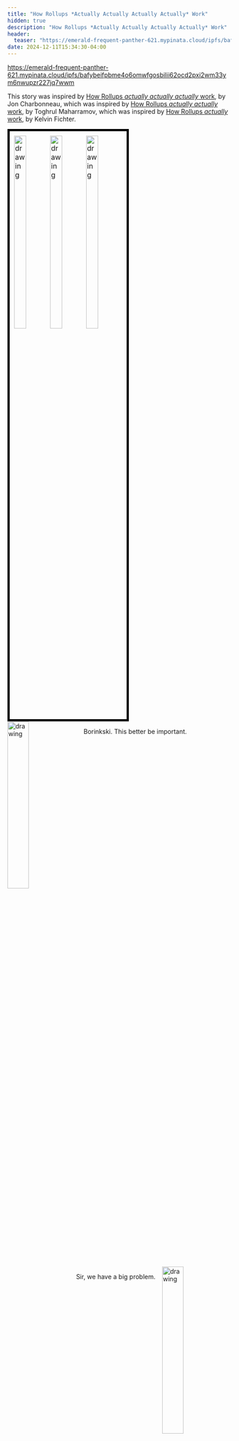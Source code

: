```yaml
---
title: "How Rollups *Actually Actually Actually Actually* Work"
hidden: true
description: "How Rollups *Actually Actually Actually Actually* Work"
header: 
  teaser: "https://emerald-frequent-panther-621.mypinata.cloud/ipfs/bafybeidjsprtl5mtq42wwl3dlxc74qn22lepwfjf7fxszdxkryqlyhpwqm"
date: 2024-12-11T15:34:30-04:00
---
```

https://emerald-frequent-panther-621.mypinata.cloud/ipfs/bafybeifpbme4o6omwfgosbilii62ocd2pxi2wm33ym6nwupzr227jq7wwm
<style>
  .dialogue {
    overflow: hidden;
    margin-bottom: 15px;
  }
  .dialogue img {
    width: 31%;
    height: auto;
  }
  .left img {
    float: left;
    margin-right: 15px;
  }
  .right img {
    float: right;
    margin-left: 15px;
  }
  .left p {
    text-align: left;
  }
  .right p {
    text-align: right;
  }
</style>

This story was inspired by [How Rollups *actually actually actually* work](https://dba.mirror.xyz/LYUb_Y2huJhNUw_z8ltqui2d6KY8Fc3t_cnSE9rDL_o), by Jon Charbonneau, which was inspired by [How Rollups *actually actually* work](https://www.youtube.com/watch?v=GlxSP_ABE4Y), by Toghrul Maharramov, which was inspired by [How Rollups *actually* work](https://www.youtube.com/watch?v=NKQz9jU0ftg), by Kelvin Fichter.

<div style="border: 5px solid black; padding: 10px; display: inline-block; font-size: 0;">
  <img src="https://emerald-frequent-panther-621.mypinata.cloud/ipfs/bafybeiag2j7ea3st7qvgveo3t64ffhmcs2yg5lrqhixaqgvveoufwtoj5i" alt="drawing" style="width: 33.33%; height: auto; font-size: initial;"/>
  <img src="https://emerald-frequent-panther-621.mypinata.cloud/ipfs/bafybeiho7t3vxg3tgxruus2tq4nhlgnhnbi2gzwgwnkgumd2epdfrgx2yi" alt="drawing" style="width: 33.33%; height: auto; font-size: initial;"/>
  <img src="https://emerald-frequent-panther-621.mypinata.cloud/ipfs/bafybeidbppeqv7fbvifcvnebm6tq2g67jr3cctqczdzxveg3c727723kxi" alt="drawing" style="width: 33.33%; height: auto; font-size: initial;"/>
</div>
<br />

<div class="dialogue left">
  <img src="https://emerald-frequent-panther-621.mypinata.cloud/ipfs/bafybeigzswrj5syxmmwkvmgu26ns5inq3rk2fjcqjq2fd245haoqlahgrm" alt="drawing">
  <p>Borinkski. This better be important.</p>
</div>

<div class="dialogue right">
  <img src="https://emerald-frequent-panther-621.mypinata.cloud/ipfs/bafybeihkf5xiyp3so7qfro3hdzhtewst3f3rw7jh25pcmyl55v5otnkmzy" alt="drawing">
  <p>Sir, we have a big problem.</p>
</div>

<div class="dialogue left">
  <img src="https://emerald-frequent-panther-621.mypinata.cloud/ipfs/bafybeigzswrj5syxmmwkvmgu26ns5inq3rk2fjcqjq2fd245haoqlahgrm" alt="drawing">
  <p>Okay. Well get on with it.</p>
</div>

<div class="dialogue right">
  <img src="https://emerald-frequent-panther-621.mypinata.cloud/ipfs/bafybeihkf5xiyp3so7qfro3hdzhtewst3f3rw7jh25pcmyl55v5otnkmzy" alt="drawing">
  <p>Jelly Finance got hacked. There was a vulnerability in one of the contracts.</p>
</div>

<div class="dialogue left">
  <img src="https://emerald-frequent-panther-621.mypinata.cloud/ipfs/bafybeia44q7nhwd7q6fhvalxjyjp362x7f7doayxzqz3ctwg7fx66o3l2m" alt="drawing">
  <p>Fuck. Which contract? Not the liquid staking...</p>
</div>

<div class="dialogue right">
  <img src="https://emerald-frequent-panther-621.mypinata.cloud/ipfs/bafybeihkf5xiyp3so7qfro3hdzhtewst3f3rw7jh25pcmyl55v5otnkmzy" alt="drawing">
  <p>It's the liquid staking.</p>
</div>

<div class="dialogue left">
  <img src="https://emerald-frequent-panther-621.mypinata.cloud/ipfs/bafybeidjsprtl5mtq42wwl3dlxc74qn22lepwfjf7fxszdxkryqlyhpwqm" alt="drawing">
  <p>Shit. When?</p>
</div>

<div class="dialogue right">
  <img src="https://emerald-frequent-panther-621.mypinata.cloud/ipfs/bafybeihkf5xiyp3so7qfro3hdzhtewst3f3rw7jh25pcmyl55v5otnkmzy" alt="drawing">
  <p>Started about 10 minutes ago. They’re still draining accounts. The Jelly team is trying to patch the contract, but they can't get the transactions to post. The attacker's still draining funds and everyone is trying to pull out. The chain is all bogged down.</p>
</div>

<div class="dialogue left">
  <img src="https://emerald-frequent-panther-621.mypinata.cloud/ipfs/bafybeidjsprtl5mtq42wwl3dlxc74qn22lepwfjf7fxszdxkryqlyhpwqm" alt="drawing">
  <p>What’s the damage?</p>
</div>

<div class="dialogue right">
  <img src="https://emerald-frequent-panther-621.mypinata.cloud/ipfs/bafybeihkf5xiyp3so7qfro3hdzhtewst3f3rw7jh25pcmyl55v5otnkmzy" alt="drawing">
  <p>We’re still analyzing. Two billion at least. Losses are still climbing.</p>
</div>

<div style="border: 5px solid black; padding: 10px; display: inline-block; font-size: 0;">
  <img src="https://emerald-frequent-panther-621.mypinata.cloud/ipfs/bafybeic46djruliudbbwmeokl46so6hfvtluu57zifk5rf36vw364qzky4" alt="drawing" style="width: 50%; height: auto; font-size: initial;"/>
  <img src="https://emerald-frequent-panther-621.mypinata.cloud/ipfs/bafybeih4y2cyakxcl427asambrgvyzztn55sbzfjuwx6rp23e7s4733gjq" alt="drawing" style="width: 50%; height: auto; font-size: initial;"/>
</div>
<br />

<div class="dialogue left">
  <img src="https://emerald-frequent-panther-621.mypinata.cloud/ipfs/bafybeibiqluicewk6yyddl2qemscxo2zjhzpeeeorex77dhej5a3g727wa" alt="drawing">
  <p>Give me an upper bound. What’s the TVL in those contracts?</p>
</div>

<div class="dialogue right">
  <img src="https://emerald-frequent-panther-621.mypinata.cloud/ipfs/bafybeihkf5xiyp3so7qfro3hdzhtewst3f3rw7jh25pcmyl55v5otnkmzy" alt="drawing">
  <p>30 billion.</p>
</div>

<div class="dialogue left">
  <img src="https://emerald-frequent-panther-621.mypinata.cloud/ipfs/bafybeibiqluicewk6yyddl2qemscxo2zjhzpeeeorex77dhej5a3g727wa" alt="drawing">
  <p>Fucking hell. I warned the Jelly team about this bullshit. They're too careless. They have no regard for security. Did we post those transactions to the L1 yet?</p>
</div>

<div class="dialogue right">
  <img src="https://emerald-frequent-panther-621.mypinata.cloud/ipfs/bafybeihkf5xiyp3so7qfro3hdzhtewst3f3rw7jh25pcmyl55v5otnkmzy" alt="drawing">
  <p>I don't know. Patrick, can you check on that?</p>
</div>

<div class="dialogue right">
  <img src="https://emerald-frequent-panther-621.mypinata.cloud/ipfs/bafybeihfgmywf6lpgx3k2p6j23qw636x3hg3jap2vwhufi4izyj3ifnwoy" alt="drawing">
  <p>Hasn’t posted yet. Next update is in 5 min--</p>
</div>

<div class="dialogue left">
  <img src="https://emerald-frequent-panther-621.mypinata.cloud/ipfs/bafybeibiqluicewk6yyddl2qemscxo2zjhzpeeeorex77dhej5a3g727wa" alt="drawing">
  <p>Shut it down. Shut down the sequencer.</p>
</div>

<div class="dialogue right">
  <img src="https://emerald-frequent-panther-621.mypinata.cloud/ipfs/bafybeihkf5xiyp3so7qfro3hdzhtewst3f3rw7jh25pcmyl55v5otnkmzy" alt="drawing">
  <p>Shut it down? Are you... sure?</p>
</div>

<div class="dialogue left">
  <img src="https://emerald-frequent-panther-621.mypinata.cloud/ipfs/bafybeibiqluicewk6yyddl2qemscxo2zjhzpeeeorex77dhej5a3g727wa" alt="drawing">
  <p>Shut it down.</p>
</div>

<div class="dialogue right">
  <img src="https://emerald-frequent-panther-621.mypinata.cloud/ipfs/bafybeihkf5xiyp3so7qfro3hdzhtewst3f3rw7jh25pcmyl55v5otnkmzy" alt="drawing">
  <p>Okay, it's just... X is gonna have a field day with this. They already give us a hard time about the centralized sequencer. When they find out we intentionally shut it down...</p>
</div>

<div class="dialogue left">
  <img src="https://emerald-frequent-panther-621.mypinata.cloud/ipfs/bafybeibiqluicewk6yyddl2qemscxo2zjhzpeeeorex77dhej5a3g727wa" alt="drawing">
  <p>That's the least of our worries. If those transactions post, we can’t roll back anymore. We need to keep our options open. Shut it down.</p>
</div>

<div class="dialogue right">
  <img src="https://emerald-frequent-panther-621.mypinata.cloud/ipfs/bafybeihkf5xiyp3so7qfro3hdzhtewst3f3rw7jh25pcmyl55v5otnkmzy" alt="drawing">
  <p>Roll back? You can’t be serious. What about the transactions that aren't involved in the hack?</p>
</div>

<div class="dialogue left">
  <img src="https://emerald-frequent-panther-621.mypinata.cloud/ipfs/bafybeibiqluicewk6yyddl2qemscxo2zjhzpeeeorex77dhej5a3g727wa" alt="drawing">
  <p>They haven’t posted to the L1. They’re not finalized.</p>
</div>

<div class="dialogue right">
  <img src="https://emerald-frequent-panther-621.mypinata.cloud/ipfs/bafybeihkf5xiyp3so7qfro3hdzhtewst3f3rw7jh25pcmyl55v5otnkmzy" alt="drawing">
  <p>Well, technically, yeah, but we’ve never rolled back anything. Our users trust the preconfirmations. They don’t wait for the L1.</p>
</div>

<div class="dialogue left">
  <img src="https://emerald-frequent-panther-621.mypinata.cloud/ipfs/bafybeibiqluicewk6yyddl2qemscxo2zjhzpeeeorex77dhej5a3g727wa" alt="drawing">
  <p>Judith. We can debate the rollback later. Shut down the sequencer.</p>
</div>

<div class="dialogue right">
  <img src="https://emerald-frequent-panther-621.mypinata.cloud/ipfs/bafybeihkf5xiyp3so7qfro3hdzhtewst3f3rw7jh25pcmyl55v5otnkmzy" alt="drawing">
  <p>Patrick, can you handle that?</p>
</div>

<div class="dialogue right">
  <img src="https://emerald-frequent-panther-621.mypinata.cloud/ipfs/bafybeihfgmywf6lpgx3k2p6j23qw636x3hg3jap2vwhufi4izyj3ifnwoy" alt="drawing">
  <p>I'm trying. I don’t have access. There's a lot of security guardrails on this machine. I need Jill to approve the SSH request. She's on vacation.</p>
</div>

<div class="dialogue left">
  <img src="https://emerald-frequent-panther-621.mypinata.cloud/ipfs/bafybeibiqluicewk6yyddl2qemscxo2zjhzpeeeorex77dhej5a3g727wa" alt="drawing">
  <p>Gah. Are you kidding me? Patrick, how long do we have?</p>
</div>

<div class="dialogue right">
  <img src="https://emerald-frequent-panther-621.mypinata.cloud/ipfs/bafybeihfgmywf6lpgx3k2p6j23qw636x3hg3jap2vwhufi4izyj3ifnwoy" alt="drawing">
  <p>3 minutes.</p>
</div>

<div class="dialogue left">
  <img src="https://emerald-frequent-panther-621.mypinata.cloud/ipfs/bafybeibiqluicewk6yyddl2qemscxo2zjhzpeeeorex77dhej5a3g727wa" alt="drawing">
  <p>Page everyone. Get me the data center. We need someone on-site, now. Do <i>not</i> let those transactions post.</p>
</div>

<div class="dialogue right">
  <img src="https://emerald-frequent-panther-621.mypinata.cloud/ipfs/bafybeihkf5xiyp3so7qfro3hdzhtewst3f3rw7jh25pcmyl55v5otnkmzy" alt="drawing">
  <p>I'm paging the data center now.</p>
</div>

<div class="dialogue left">
  <img src="https://emerald-frequent-panther-621.mypinata.cloud/ipfs/bafybeibiqluicewk6yyddl2qemscxo2zjhzpeeeorex77dhej5a3g727wa" alt="drawing">
  <p>Bulldoze the building. I don't care how you do it. Turn the sequencer off.</p>
</div>

<div class="dialogue right">
  <img src="https://emerald-frequent-panther-621.mypinata.cloud/ipfs/bafybeihfgmywf6lpgx3k2p6j23qw636x3hg3jap2vwhufi4izyj3ifnwoy" alt="drawing">
  <p>We've got about 1 minute, 20 seconds.</p>
</div>

<div style="border: 5px solid black; padding: 10px; display: inline-block; font-size: 0;">
  <img src="https://emerald-frequent-panther-621.mypinata.cloud/ipfs/bafybeihaf7oueyv3m2aye4zgglsdiktimlgucye55r3bejzbmylsvv6zme" alt="drawing" style="width: 33.33%; height: auto; font-size: initial;"/>
  <img src="https://emerald-frequent-panther-621.mypinata.cloud/ipfs/bafybeibw6psmb7opdcuejqv4c2fk2k74t737wpqklrc3726gnwlpmrg5cu" alt="drawing" style="width: 33.33%; height: auto; font-size: initial;"/>
  <img src="https://emerald-frequent-panther-621.mypinata.cloud/ipfs/bafybeigsczf3oj6cqahlcxrjzd2wnhtxe6wxblfzbeu4pihwlezqaepetm" alt="drawing" style="width: 33.33%; height: auto; font-size: initial;"/>
</div>
<br />


<div class="dialogue left">
  <img src="https://emerald-frequent-panther-621.mypinata.cloud/ipfs/bafybeibiqluicewk6yyddl2qemscxo2zjhzpeeeorex77dhej5a3g727wa" alt="drawing">
  <p>Where's the damn N.O.C. rep? What the fuck do we pay them for?</p>
</div>


<div class="dialogue right">
  <img src="https://emerald-frequent-panther-621.mypinata.cloud/ipfs/bafybeiaymhsntltlmxgttwvhqxd7ggtsayrh32b5krixotkqxygc6vroma" alt="drawing">
  <p>Hey this is Jack over at--</p>
</div>

<div class="dialogue left">
  <img src="https://emerald-frequent-panther-621.mypinata.cloud/ipfs/bafybeibiqluicewk6yyddl2qemscxo2zjhzpeeeorex77dhej5a3g727wa" alt="drawing">
  <p>Jack, you're at the data center?</p>
</div>

<div class="dialogue right">
  <img src="https://emerald-frequent-panther-621.mypinata.cloud/ipfs/bafybeiaymhsntltlmxgttwvhqxd7ggtsayrh32b5krixotkqxygc6vroma" alt="drawing">
  <p>Yeah.</p>
</div>

<div class="dialogue left">
  <img src="https://emerald-frequent-panther-621.mypinata.cloud/ipfs/bafybeibiqluicewk6yyddl2qemscxo2zjhzpeeeorex77dhej5a3g727wa" alt="drawing">
  <p>Jack, we need you to kill our sequencer, immediately. Pull the plug, and we need it done in the next 30 seconds.</p>
</div>

<div class="dialogue right">
  <img src="https://emerald-frequent-panther-621.mypinata.cloud/ipfs/bafybeiaymhsntltlmxgttwvhqxd7ggtsayrh32b5krixotkqxygc6vroma" alt="drawing">
  <p>Guys, you know I can't do that. I can't even prove this call is authentic. They got these AI voice clone th--.</p>
</div>

<div class="dialogue left">
  <img src="https://emerald-frequent-panther-621.mypinata.cloud/ipfs/bafybeibiqluicewk6yyddl2qemscxo2zjhzpeeeorex77dhej5a3g727wa" alt="drawing">
  <p>Listen to me, Jack. There's been a major hack. Look it up. It's all over X. If you don't kill that server in the next 30 seconds, billions of dollars are going to go down the fucking shitter! You're the only person that can stop it.</p>
</div>

<div style="border: 5px solid black; padding: 10px; display: inline-block; font-size: 0;">
  <img src="https://emerald-frequent-panther-621.mypinata.cloud/ipfs/bafybeibvakolpq6fdq6uj45uikpeseee5uixrm55xb5ousvy23o4wsfsda" alt="drawing" style="width: 50%; height: auto; font-size: initial;"/>
  <img src="https://emerald-frequent-panther-621.mypinata.cloud/ipfs/bafybeihxz3kibzzm6atligi72ftkrd276mlmmenitdizeleny2qewwmyky" alt="drawing" style="width: 50%; height: auto; font-size: initial;"/>
</div>
<br />

<div class="dialogue left">
  <img src="https://emerald-frequent-panther-621.mypinata.cloud/ipfs/bafybeibiqluicewk6yyddl2qemscxo2zjhzpeeeorex77dhej5a3g727wa" alt="drawing">
  <p>Now, Jack!</p>
</div>

<div style="border: 5px solid black; padding: 10px; display: inline-block; font-size: 0;">
  <img src="https://emerald-frequent-panther-621.mypinata.cloud/ipfs/bafybeidxi6sb7x4dhgfe6hgukwtdbjzsyetssjp3lr65x6xeffiwfoja5e" alt="drawing" style="width: 33.33%; height: auto; font-size: initial;"/>
  <img src="https://emerald-frequent-panther-621.mypinata.cloud/ipfs/bafybeicml6tlh75w277y4q4qofvkmjgnbt3a7fkt2bkhzop7jex4inroha" alt="drawing" style="width: 33.33%; height: auto; font-size: initial;"/>
  <img src="https://emerald-frequent-panther-621.mypinata.cloud/ipfs/bafybeiahebqcn6fny5jvm77rdr6g4oxj5trgabkdv2k6pw4birhthazoo4" alt="drawing" style="width: 33.33%; height: auto; font-size: initial;"/>
</div>
<div style="border: 5px solid black; padding: 10px; display: inline-block; font-size: 0;">
  <img src="https://emerald-frequent-panther-621.mypinata.cloud/ipfs/bafybeidcvvx6elgbsggb42uue2yhuwrvrx52mxcjazqh2n4rs4usdsnpce" alt="drawing" style="width: 33.33%; height: auto; font-size: initial;"/>
  <img src="https://emerald-frequent-panther-621.mypinata.cloud/ipfs/bafybeier456limcxfkuqtsurnepfdt77mz75e2qdgrjre3n2phi3abz6ky" alt="drawing" style="width: 33.33%; height: auto; font-size: initial;"/>
  <img src="https://emerald-frequent-panther-621.mypinata.cloud/ipfs/bafybeiaw4weoyp5tqqyucrssvlybf5dqpqorvcgzfsggai6cer4m7h3df4" alt="drawing" style="width: 33.33%; height: auto; font-size: initial;"/>
</div>
<br />
<div class="dialogue left">
  <img src="https://emerald-frequent-panther-621.mypinata.cloud/ipfs/bafybeibiqluicewk6yyddl2qemscxo2zjhzpeeeorex77dhej5a3g727wa" alt="drawing">
  <p>Patrick. Time check.</p>
</div>

<div class="dialogue right">
  <img src="https://emerald-frequent-panther-621.mypinata.cloud/ipfs/bafybeihfgmywf6lpgx3k2p6j23qw636x3hg3jap2vwhufi4izyj3ifnwoy" alt="drawing">
  <p>Hard to say. Less than a minute. Seconds, maybe.</p>
</div>

<div class="dialogue left">
  <img src="https://emerald-frequent-panther-621.mypinata.cloud/ipfs/bafybeibiqluicewk6yyddl2qemscxo2zjhzpeeeorex77dhej5a3g727wa" alt="drawing">
  <p>Hurry up, Jack. Nuke everything.</p>
</div>

<div class="dialogue left">
  <img src="https://emerald-frequent-panther-621.mypinata.cloud/ipfs/bafybeibiqluicewk6yyddl2qemscxo2zjhzpeeeorex77dhej5a3g727wa" alt="drawing">
</div>

<div class="dialogue left">
  <img src="https://emerald-frequent-panther-621.mypinata.cloud/ipfs/bafybeibiqluicewk6yyddl2qemscxo2zjhzpeeeorex77dhej5a3g727wa" alt="drawing">
  <p>Jack. Did you kill it?</p>
</div>

<div style="border: 5px solid black; padding: 10px; display: inline-block; font-size: 0;">
  <img src="https://emerald-frequent-panther-621.mypinata.cloud/ipfs/bafybeielzz7kfwx4rafc4jydlq7aapul75ihacypuzqyhxj4nblixfvkie" alt="drawing" style="width: 50%; height: auto; font-size: initial;"/>
  <img src="https://emerald-frequent-panther-621.mypinata.cloud/ipfs/bafybeihuwfc2jcalyvwpm4w4e23dbityhwc6a4o6pqepiko5cnaj7ch2qm" alt="drawing" style="width: 50%; height: auto; font-size: initial;"/>
</div>
<br />

<div class="dialogue right">
  <img src="https://emerald-frequent-panther-621.mypinata.cloud/ipfs/bafybeieerpxf6ke6lotchsyy6pnyebtubn6wonmh5jhiq7vnohmze56u34" alt="drawing">
  <p>Yeah. I got it.</p>
</div>

<div class="dialogue left">
  <img src="https://emerald-frequent-panther-621.mypinata.cloud/ipfs/bafybeibiqluicewk6yyddl2qemscxo2zjhzpeeeorex77dhej5a3g727wa" alt="drawing">
  <p>Patrick, can you confirm we're down?</p>
</div>

<div class="dialogue right">
  <img src="https://emerald-frequent-panther-621.mypinata.cloud/ipfs/bafybeihfgmywf6lpgx3k2p6j23qw636x3hg3jap2vwhufi4izyj3ifnwoy" alt="drawing">
  <p>One sec, let me refresh... Yeah, stats are flatlined. Can someone open up their wallet and try a test transaction?</p>
</div>

<div class="dialogue left">
  <img src="https://emerald-frequent-panther-621.mypinata.cloud/ipfs/bafybeibiqluicewk6yyddl2qemscxo2zjhzpeeeorex77dhej5a3g727wa" alt="drawing">
  <p>Never mind that. Patrick, check the L1. Did we kill it before the update?</p>
</div>

<div class="dialogue right">
  <img src="https://emerald-frequent-panther-621.mypinata.cloud/ipfs/bafybeihfgmywf6lpgx3k2p6j23qw636x3hg3jap2vwhufi4izyj3ifnwoy" alt="drawing">
  <p>Hold on, I’m checking....</p>
</div>

<div style="border: 5px solid black; padding: 10px; display: inline-block; font-size: 0;">
  <img src="https://emerald-frequent-panther-621.mypinata.cloud/ipfs/bafybeigmnh66lbi6fu7bqfbuyojbxikttjkes4vggijtpmuyn53ps4ujme" alt="drawing" style="width: 33.33%; height: auto; font-size: initial;"/>
  <img src="https://emerald-frequent-panther-621.mypinata.cloud/ipfs/bafybeihfgmywf6lpgx3k2p6j23qw636x3hg3jap2vwhufi4izyj3ifnwoy" alt="drawing" style="width: 33.33%; height: auto; font-size: initial;"/>
    <img src="https://emerald-frequent-panther-621.mypinata.cloud/ipfs/bafybeihq5cfp2g5kik6o45bhbm3v64qwv26n7q5rpzxspu74lx3v3gfwoi" alt="drawing" style="width: 33.33%; height: auto; font-size: initial;"/>
</div>
<br />

<div class="dialogue right">
  <img src="https://emerald-frequent-panther-621.mypinata.cloud/ipfs/bafybeihfgmywf6lpgx3k2p6j23qw636x3hg3jap2vwhufi4izyj3ifnwoy" alt="drawing">
  <p>Oh fuck. It posted.</p>
</div>

<div class="dialogue left">
  <img src="https://emerald-frequent-panther-621.mypinata.cloud/ipfs/bafybeibiqluicewk6yyddl2qemscxo2zjhzpeeeorex77dhej5a3g727wa" alt="drawing">
  <p>Are you fuckin' with me?</p>
</div>

<div class="dialogue right">
  <img src="https://emerald-frequent-panther-621.mypinata.cloud/ipfs/bafybeihfgmywf6lpgx3k2p6j23qw636x3hg3jap2vwhufi4izyj3ifnwoy" alt="drawing">
  <p>No. The transactions posted to the L1. I can send you the hash.</p>
</div>

<div class="dialogue left">
  <img src="https://emerald-frequent-panther-621.mypinata.cloud/ipfs/bafybeibiqluicewk6yyddl2qemscxo2zjhzpeeeorex77dhej5a3g727wa" alt="drawing">
  <p>Fuck.</p>
</div>

<div class="dialogue right">
  <img src="https://emerald-frequent-panther-621.mypinata.cloud/ipfs/bafybeihkf5xiyp3so7qfro3hdzhtewst3f3rw7jh25pcmyl55v5otnkmzy" alt="drawing">
  <p>There's a user on X that calculated the losses. It’s almost 25 billion. As far as I can tell, the calculations seem right.</p>
</div>

<div class="dialogue right">
  <img src="https://emerald-frequent-panther-621.mypinata.cloud/ipfs/bafybeihfgmywf6lpgx3k2p6j23qw636x3hg3jap2vwhufi4izyj3ifnwoy" alt="drawing">
  <p>Holy shit.</p>
</div>

<div class="dialogue right">
  <img src="https://emerald-frequent-panther-621.mypinata.cloud/ipfs/bafybeihkf5xiyp3so7qfro3hdzhtewst3f3rw7jh25pcmyl55v5otnkmzy" alt="drawing">
  <p>It's blowing up. Everybody’s saying roll back. We need to prepare a statement.</p>
</div>

<div class="dialogue right">
  <img src="https://emerald-frequent-panther-621.mypinata.cloud/ipfs/bafybeihfgmywf6lpgx3k2p6j23qw636x3hg3jap2vwhufi4izyj3ifnwoy" alt="drawing">
  <p>Can we call Vitalik? What if they roll back the L1?</p>
</div>

<div class="dialogue left">
  <img src="https://emerald-frequent-panther-621.mypinata.cloud/ipfs/bafybeibiqluicewk6yyddl2qemscxo2zjhzpeeeorex77dhej5a3g727wa" alt="drawing">
  <p>It’ll never happen. Judith... How much value is locked in the bridge contract on the L1?</p>
</div>

<div class="dialogue right">
  <img src="https://emerald-frequent-panther-621.mypinata.cloud/ipfs/bafybeihkf5xiyp3so7qfro3hdzhtewst3f3rw7jh25pcmyl55v5otnkmzy" alt="drawing">
  <p>Let me see... Looks like about 4 billion.</p>
</div>

<div class="dialogue left">
  <img src="https://emerald-frequent-panther-621.mypinata.cloud/ipfs/bafybeibiqluicewk6yyddl2qemscxo2zjhzpeeeorex77dhej5a3g727wa" alt="drawing">
  <p>Jesus. Okay. Everyone grab some coffee. It’s going to be a long night. What we’re about to do is something we said could never happen. Everybody take a minute. I’m gonna step outside. I need a cigarette.</p>
</div>

<div style="border: 5px solid black; padding: 10px; display: inline-block; font-size: 0;">
  <img src="https://emerald-frequent-panther-621.mypinata.cloud/ipfs/bafybeig5e2f2mgk7zyhqo2vuwdlfy5n33syimornim3thgwomoqccw2a7y" alt="drawing" style="width: 33.33%; height: auto; font-size: initial;"/>
  <img src="https://emerald-frequent-panther-621.mypinata.cloud/ipfs/bafybeicxdfk4hmbnw4dl6mqkdy445hw6elgkihdkzvcseimubsgfim4xqq" alt="drawing" style="width: 33.33%; height: auto; font-size: initial;"/>
  <img src="https://emerald-frequent-panther-621.mypinata.cloud/ipfs/bafybeifv36im7diamawpspd5rjdvonffeoz4iccclb4jdu7oltku65us5e" alt="drawing" style="width: 33.33%; height: auto; font-size: initial;"/>
</div>
<div style="border: 5px solid black; padding: 10px; display: inline-block; font-size: 0;">
  <img src="https://emerald-frequent-panther-621.mypinata.cloud/ipfs/bafybeibakc2vrcnvqkok765nr5zmn5nmkf7c25e3wrzh7wu3cvbh2csoiu" alt="drawing" style="width: 33.33%; height: auto; font-size: initial;"/>
  <img src="https://emerald-frequent-panther-621.mypinata.cloud/ipfs/bafybeid4m6v2c7jkejvnh5sqhrdvzulyu75o3j24nxv3fclqbhlggyqecm" alt="drawing" style="width: 33.33%; height: auto; font-size: initial;"/>
  <img src="https://emerald-frequent-panther-621.mypinata.cloud/ipfs/bafybeigoq5qi2cfhvs4p3fvd7lnwn6h26cp437sgtlnehodbfreui4g2gu" alt="drawing" style="width: 33.33%; height: auto; font-size: initial;"/>
</div>
<br />

<div class="dialogue left">
  <img src="https://emerald-frequent-panther-621.mypinata.cloud/ipfs/bafybeiai3i7qsdsc5hj47ajhpevwifnxowcd6idbdcwbnrznyqmn47zmjq" alt="drawing">
  <p>Okay. Here’s where things stand. 25 billion was lost in the hack. Unfortunately, those transactions have already posted to the L1, and that's going to make this rollback very complicated. The cascading impacts of this are something I'm still wrapping my head around.</p>
</div>

<div class="dialogue right">
  <img src="https://emerald-frequent-panther-621.mypinata.cloud/ipfs/bafybeihfgmywf6lpgx3k2p6j23qw636x3hg3jap2vwhufi4izyj3ifnwoy" alt="drawing">
  <p>I mean, we can't roll back anymore, right?</p>
</div>

<div class="dialogue left">
  <img src="https://emerald-frequent-panther-621.mypinata.cloud/ipfs/bafybeiai3i7qsdsc5hj47ajhpevwifnxowcd6idbdcwbnrznyqmn47zmjq" alt="drawing">
  <p>Yes we can.</p>
</div>

<div class="dialogue right">
  <img src="https://emerald-frequent-panther-621.mypinata.cloud/ipfs/bafybeihfgmywf6lpgx3k2p6j23qw636x3hg3jap2vwhufi4izyj3ifnwoy" alt="drawing">
  <p>What do you mean? The bridge contract on the L1 is immutable. It won’t let us revert to an older block. We can’t roll back once we post to the L1. You said it yourself.</p>
</div>

<div class="dialogue left">
  <img src="https://emerald-frequent-panther-621.mypinata.cloud/ipfs/bafybeiai3i7qsdsc5hj47ajhpevwifnxowcd6idbdcwbnrznyqmn47zmjq" alt="drawing">
  <p>I know what I said, but that was before I knew the full extent of the losses. We can roll back, it's just going to be extremely painful. The L1 bridge can't roll back with us, and so we're going to have to fork away from the L1.</p>
</div>

<div class="dialogue right">
  <img src="https://emerald-frequent-panther-621.mypinata.cloud/ipfs/bafybeihkf5xiyp3so7qfro3hdzhtewst3f3rw7jh25pcmyl55v5otnkmzy" alt="drawing">
  <p>Fork away? What do you mean?</p>
</div>

<div class="dialogue left">
  <img src="https://emerald-frequent-panther-621.mypinata.cloud/ipfs/bafybeiai3i7qsdsc5hj47ajhpevwifnxowcd6idbdcwbnrznyqmn47zmjq" alt="drawing">
  <p>What I mean is that the L1 bridge will have one view of the chain, which is not rolled back, and our sequencer is going to have a completely different view... a fork. On our fork, we will perform the rollback. This fork will be completely disconnected from the L1 bridge.</p>
</div>

<div class="dialogue right">
  <img src="https://emerald-frequent-panther-621.mypinata.cloud/ipfs/bafybeihkf5xiyp3so7qfro3hdzhtewst3f3rw7jh25pcmyl55v5otnkmzy" alt="drawing">
  <p>What? We can’t fork away from the bridge. We’re a rollup. It’s in our whitepaper. We’re an L2. Ethereum is the source of truth.</p>
</div>

<div class="dialogue left">
  <img src="https://emerald-frequent-panther-621.mypinata.cloud/ipfs/bafybeiai3i7qsdsc5hj47ajhpevwifnxowcd6idbdcwbnrznyqmn47zmjq" alt="drawing">
  <p>I know what’s in the whitepaper, Judith — I wrote it. But this isn’t up to us. We’re a decentralized blockchain. Things are decided by social consensus.</p>
</div>

<div class="dialogue right">
  <img src="https://emerald-frequent-panther-621.mypinata.cloud/ipfs/bafybeihkf5xiyp3so7qfro3hdzhtewst3f3rw7jh25pcmyl55v5otnkmzy" alt="drawing">
  <p>Sounds to me like <i>you're</i> deciding.</p>
</div>

<div class="dialogue left">
  <img src="https://emerald-frequent-panther-621.mypinata.cloud/ipfs/bafybeiai3i7qsdsc5hj47ajhpevwifnxowcd6idbdcwbnrznyqmn47zmjq" alt="drawing">
  <p>I'm not. We’re going to launch <i>two</i> sequencers. One sequencer will have the rollback, and one won’t. The community will determine which chain is canonical, but based on the losses we’re looking at, I'm certain the rollback fork is going to win.</p>
</div>

<div class="dialogue right">
  <img src="https://emerald-frequent-panther-621.mypinata.cloud/ipfs/bafybeihkf5xiyp3so7qfro3hdzhtewst3f3rw7jh25pcmyl55v5otnkmzy" alt="drawing">
  <p>How do you know?</p>
</div>

<div class="dialogue left">
  <img src="https://emerald-frequent-panther-621.mypinata.cloud/ipfs/bafybeiai3i7qsdsc5hj47ajhpevwifnxowcd6idbdcwbnrznyqmn47zmjq" alt="drawing">
  <p>Because it's happened before. In 2016, there was a hack on Ethereum and the chain rolled back. Our losses are bigger than that. 20% of all the value on chain was just hacked.</p>
</div>

<div class="dialogue right">
  <img src="https://emerald-frequent-panther-621.mypinata.cloud/ipfs/bafybeihkf5xiyp3so7qfro3hdzhtewst3f3rw7jh25pcmyl55v5otnkmzy" alt="drawing">
  <p>There were no L2s or bridges back then. We can’t fork away from the L1. We’re an L2 — An extension of Ethereum.</p>
</div>

<div class="dialogue left">
  <img src="https://emerald-frequent-panther-621.mypinata.cloud/ipfs/bafybeiai3i7qsdsc5hj47ajhpevwifnxowcd6idbdcwbnrznyqmn47zmjq" alt="drawing">
  <p>You wanna know what happens if we don’t give the users a rollback option? Someone in the community is going to launch an alternate sequencer, a sequencer that has the rollback, and that sequencer will become the canonical chain. There's nothing we can do to stop the rollback. The sooner we accept that, the better. If we fight this, we will lose our sequencer and all the transaction fees that go along with it, and we all better start looking for new work. Running the sequencer is a privilege, not a right, and I have no intention of losing that privilege.</p>
</div>

<div class="dialogue right">
  <img src="https://emerald-frequent-panther-621.mypinata.cloud/ipfs/bafybeihkf5xiyp3so7qfro3hdzhtewst3f3rw7jh25pcmyl55v5otnkmzy" alt="drawing">
  <p>I’m still confused. There’s a bunch of ETH locked in the bridge contract, right? If our fork isn’t connected to the bridge, how will people get their ETH out?</p>
</div>

<div class="dialogue left">
  <img src="https://emerald-frequent-panther-621.mypinata.cloud/ipfs/bafybeiai3i7qsdsc5hj47ajhpevwifnxowcd6idbdcwbnrznyqmn47zmjq" alt="drawing">
  <p>The users will have wrapped ETH on both forks. They can use the fork that is connected to the bridge to redeem their ETH on the L1.</p>
</div>

<div class="dialogue right">
  <img src="https://emerald-frequent-panther-621.mypinata.cloud/ipfs/bafybeihkf5xiyp3so7qfro3hdzhtewst3f3rw7jh25pcmyl55v5otnkmzy" alt="drawing">
  <p>So what about the wrapped ETH on <i>our</i> fork?</p>
</div>

<div class="dialogue left">
  <img src="https://emerald-frequent-panther-621.mypinata.cloud/ipfs/bafybeiai3i7qsdsc5hj47ajhpevwifnxowcd6idbdcwbnrznyqmn47zmjq" alt="drawing">
  <p>It’s worthless. It’s not connected to the bridge. It’s not backed up by anything.</p>
</div>

<div class="dialogue right">
  <img src="https://emerald-frequent-panther-621.mypinata.cloud/ipfs/bafybeihkf5xiyp3so7qfro3hdzhtewst3f3rw7jh25pcmyl55v5otnkmzy" alt="drawing">
  <p>If the tokens on our fork have no value, why are we doing this?</p>
</div>

<div class="dialogue left">
  <img src="https://emerald-frequent-panther-621.mypinata.cloud/ipfs/bafybeiai3i7qsdsc5hj47ajhpevwifnxowcd6idbdcwbnrznyqmn47zmjq" alt="drawing">
  <p>Not <i>all</i> the tokens on our fork are worthless. This only applies to the <i>wrapped</i> tokens — The L1 tokens locked in the bridge. Those bridged tokens live on Ethereum, and so they have no value if you can’t redeem them on the L1. All the other tokens — Our native token, our NFTs, our ERC20 tokens... Those tokens live on our chain. They will only have value on <i>our</i> fork.</p>
</div>

<div class="dialogue right">
  <img src="https://emerald-frequent-panther-621.mypinata.cloud/ipfs/bafybeihkf5xiyp3so7qfro3hdzhtewst3f3rw7jh25pcmyl55v5otnkmzy" alt="drawing">
  <p>But all the tokens will exist on both forks, right?</p>
</div>

<div class="dialogue left">
  <img src="https://emerald-frequent-panther-621.mypinata.cloud/ipfs/bafybeiai3i7qsdsc5hj47ajhpevwifnxowcd6idbdcwbnrznyqmn47zmjq" alt="drawing">
  <p>Right. All the tokens will exist on both forks, but the wrapped tokens will have no value on our fork, and our native tokens will have no value on the bridge fork.</p>
</div>

<div class="dialogue right">
  <img src="https://emerald-frequent-panther-621.mypinata.cloud/ipfs/bafybeihkf5xiyp3so7qfro3hdzhtewst3f3rw7jh25pcmyl55v5otnkmzy" alt="drawing">
  <p>I’m trying to wrap my head around this... You’re saying that <i>all</i> the tokens will exist in both forks, but each token will only have value on a single fork.</p>
</div>

<div class="dialogue left">
  <img src="https://emerald-frequent-panther-621.mypinata.cloud/ipfs/bafybeiai3i7qsdsc5hj47ajhpevwifnxowcd6idbdcwbnrznyqmn47zmjq" alt="drawing">
  <p>Right. The tokens can't have value on both forks. It's not like we can all just double our money by forking.</p>
</div>

<div class="dialogue right">
  <img src="https://emerald-frequent-panther-621.mypinata.cloud/ipfs/bafybeihkf5xiyp3so7qfro3hdzhtewst3f3rw7jh25pcmyl55v5otnkmzy" alt="drawing">
  <p>So the users' funds are all safe?</p>
</div>

<div class="dialogue left">
  <img src="https://emerald-frequent-panther-621.mypinata.cloud/ipfs/bafybeiai3i7qsdsc5hj47ajhpevwifnxowcd6idbdcwbnrznyqmn47zmjq" alt="drawing">
  <p>Yes.</p>
</div>

<div class="dialogue right">
  <img src="https://emerald-frequent-panther-621.mypinata.cloud/ipfs/bafybeihfgmywf6lpgx3k2p6j23qw636x3hg3jap2vwhufi4izyj3ifnwoy" alt="drawing">
  <p>Not exactly.</p>
</div>

<div class="dialogue left">
  <img src="https://emerald-frequent-panther-621.mypinata.cloud/ipfs/bafybeiai3i7qsdsc5hj47ajhpevwifnxowcd6idbdcwbnrznyqmn47zmjq" alt="drawing">
  <p>What do you mean, Patrick? What funds aren't safe?</p>
</div>

<div class="dialogue right">
  <img src="https://emerald-frequent-panther-621.mypinata.cloud/ipfs/bafybeihfgmywf6lpgx3k2p6j23qw636x3hg3jap2vwhufi4izyj3ifnwoy" alt="drawing">
  <p>Well, let’s say I own wrapped ETH. My wrapped ETH is safe, because I can pull it out on the bridge fork.</p>
</div>

<div class="dialogue left">
  <img src="https://emerald-frequent-panther-621.mypinata.cloud/ipfs/bafybeiai3i7qsdsc5hj47ajhpevwifnxowcd6idbdcwbnrznyqmn47zmjq" alt="drawing">
  <p>Right.</p>
</div>

<div class="dialogue right">
  <img src="https://emerald-frequent-panther-621.mypinata.cloud/ipfs/bafybeihfgmywf6lpgx3k2p6j23qw636x3hg3jap2vwhufi4izyj3ifnwoy" alt="drawing">
  <p>But I also have wrapped ETH on our fork, right?</p>
</div>

<div class="dialogue left">
  <img src="https://emerald-frequent-panther-621.mypinata.cloud/ipfs/bafybeiai3i7qsdsc5hj47ajhpevwifnxowcd6idbdcwbnrznyqmn47zmjq" alt="drawing">
  <p>Right. The wrapped ETH on our fork is worthless, but that's fine. You have your value on the bridge fork.</p>
</div>

<div class="dialogue right">
  <img src="https://emerald-frequent-panther-621.mypinata.cloud/ipfs/bafybeihfgmywf6lpgx3k2p6j23qw636x3hg3jap2vwhufi4izyj3ifnwoy" alt="drawing">
  <p>Yeah, but then on our fork, I can still use a DEX to swap the worthless wrapped ETH for a native token. Now I have the valuable ETH on the bridge fork, but I <i>also</i> have valuable native tokens on our fork. I doubled up.</p>
</div>

<div class="dialogue left">
  <img src="https://emerald-frequent-panther-621.mypinata.cloud/ipfs/bafybeiai3i7qsdsc5hj47ajhpevwifnxowcd6idbdcwbnrznyqmn47zmjq" alt="drawing">
  <p>Ah, Shit. Yeah. Patrick is right.</p>
</div>

<div class="dialogue right">
  <img src="https://emerald-frequent-panther-621.mypinata.cloud/ipfs/bafybeihkf5xiyp3so7qfro3hdzhtewst3f3rw7jh25pcmyl55v5otnkmzy" alt="drawing">
  <p>It’s not like everyone can just double their money though, right? Someone’s gotta hold the bag here.</p>
</div>

<div class="dialogue left">
  <img src="https://emerald-frequent-panther-621.mypinata.cloud/ipfs/bafybeiai3i7qsdsc5hj47ajhpevwifnxowcd6idbdcwbnrznyqmn47zmjq" alt="drawing">
  <p>Yeah, it’s the liquidity providers. People are going to remove all the valuable tokens from the liquidity pools. If you’re providing liquidity in one of these pools, you’re gonna get cooked by divergence loss.</p>
</div>

<div class="dialogue right">
  <img src="https://emerald-frequent-panther-621.mypinata.cloud/ipfs/bafybeihfgmywf6lpgx3k2p6j23qw636x3hg3jap2vwhufi4izyj3ifnwoy" alt="drawing">
  <p>Yes, but this only applies to pools where the trading pair is one native asset and one wrapped asset. If the assets in the pool are both native, or both wrapped, you should be fine. For pools that have one native asset and one wrapped asset, they're straddling the fork, so they're exposed on both forks. Each fork will have one useless asset in the pool, and one valuable one.</p>
</div>

<div class="dialogue right">
  <img src="https://emerald-frequent-panther-621.mypinata.cloud/ipfs/bafybeihkf5xiyp3so7qfro3hdzhtewst3f3rw7jh25pcmyl55v5otnkmzy" alt="drawing">
  <p>We can’t let that happen, right?</p>
</div>

<div class="dialogue left">
  <img src="https://emerald-frequent-panther-621.mypinata.cloud/ipfs/bafybeiai3i7qsdsc5hj47ajhpevwifnxowcd6idbdcwbnrznyqmn47zmjq" alt="drawing">
  <p>There’s nothing we can do about it. This is the risk you take when you provide liquidity.</p>
</div>

<div class="dialogue right">
  <img src="https://emerald-frequent-panther-621.mypinata.cloud/ipfs/bafybeihkf5xiyp3so7qfro3hdzhtewst3f3rw7jh25pcmyl55v5otnkmzy" alt="drawing">
  <p>You're saying they signed up for this?! We told them we were part of Ethereum. We said this kind of thing was impossible!</p>
</div>

<div class="dialogue left">
  <img src="https://emerald-frequent-panther-621.mypinata.cloud/ipfs/bafybeiai3i7qsdsc5hj47ajhpevwifnxowcd6idbdcwbnrznyqmn47zmjq" alt="drawing">
  <p>Listen. Like I said before, there's nothing we can do to stop this fork. There's 25 billion dollars in the hack, and there's only 4 billion L1 assets locked in the bridge. The majority of those wrapped assets are safe. Yes, some of those funds are in these liquidity pools, and there's nothing we can do about that. This fork is happening. If I were a liquidity provider, I would exit these pools as quickly as possible.</p>
</div>

<div class="dialogue right">
  <img src="https://emerald-frequent-panther-621.mypinata.cloud/ipfs/bafybeihfgmywf6lpgx3k2p6j23qw636x3hg3jap2vwhufi4izyj3ifnwoy" alt="drawing">
  <p>Even if they want to get out, it's gonna be hard to get the transactions through. There’s going to be a frenzy of activity when we turn on the sequencers. The congestion will be insane. The sharks are going to use lending protocols to borrow whatever assets they need to drain these pools. The pools will be empty in minutes. I have half a mind to do it myself. If <i>someone's</i> gonna slaughter them anyway, might as well be us.</p>
</div>

<div class="dialogue left">
  <img src="https://emerald-frequent-panther-621.mypinata.cloud/ipfs/bafybeiai3i7qsdsc5hj47ajhpevwifnxowcd6idbdcwbnrznyqmn47zmjq" alt="drawing">
  <p>Patrick... you better--</p>
</div>

<div class="dialogue right">
  <img src="https://emerald-frequent-panther-621.mypinata.cloud/ipfs/bafybeihfgmywf6lpgx3k2p6j23qw636x3hg3jap2vwhufi4izyj3ifnwoy" alt="drawing">
  <p>Just kidding, geez. Come to think of it, it’s not just the liquidity pools, either. Any contract that lets you exchange native tokens and wrapped tokens is exposed.</p>
</div>

<div class="dialogue left">
  <img src="https://emerald-frequent-panther-621.mypinata.cloud/ipfs/bafybeiai3i7qsdsc5hj47ajhpevwifnxowcd6idbdcwbnrznyqmn47zmjq" alt="drawing">
  <p>That's just the liquidity pools, right?</p>
</div>

<div class="dialogue right">
  <img src="https://emerald-frequent-panther-621.mypinata.cloud/ipfs/bafybeihfgmywf6lpgx3k2p6j23qw636x3hg3jap2vwhufi4izyj3ifnwoy" alt="drawing">
  <p>No. Like imagine you have an NFT listed for sale for 1 wrapped ETH. That NFT will live on our fork, but the wrapped ETH is worthless there, so anybody can buy your NFT for almost nothing.</p>
</div>

<div class="dialogue left">
  <img src="https://emerald-frequent-panther-621.mypinata.cloud/ipfs/bafybeiai3i7qsdsc5hj47ajhpevwifnxowcd6idbdcwbnrznyqmn47zmjq" alt="drawing">
  <p>Ah, yeah. That's right. Those are at risk as well. That's a much smaller market though, compared to the liquidity pools.</p>
</div>

<div class="dialogue right">
  <img src="https://emerald-frequent-panther-621.mypinata.cloud/ipfs/bafybeihkf5xiyp3so7qfro3hdzhtewst3f3rw7jh25pcmyl55v5otnkmzy" alt="drawing">
  <p>I have an idea. What if we give all these exposed people a chance to get out?</p>
</div>

<div class="dialogue left">
  <img src="https://emerald-frequent-panther-621.mypinata.cloud/ipfs/bafybeiai3i7qsdsc5hj47ajhpevwifnxowcd6idbdcwbnrznyqmn47zmjq" alt="drawing">
  <p>How?</p>
</div>

<div class="dialogue right">
  <img src="https://emerald-frequent-panther-621.mypinata.cloud/ipfs/bafybeihkf5xiyp3so7qfro3hdzhtewst3f3rw7jh25pcmyl55v5otnkmzy" alt="drawing">
  <p>Well, we know the sharks are going to try to drain the liquidity pools. What if we disallow any trading in these pools for a short period? We can give the liquidity providers a chance to exit the pools first. During the grace period, the sequencer will only accept requests to exit those liquidity pools.</p>
</div>

<div class="dialogue left">
  <img src="https://emerald-frequent-panther-621.mypinata.cloud/ipfs/bafybeiai3i7qsdsc5hj47ajhpevwifnxowcd6idbdcwbnrznyqmn47zmjq" alt="drawing">
  <p>It’s a good idea. Ethically, it's the right thing to do. Unfortunately, though, we can't.</p>
</div>

<div class="dialogue right">
  <img src="https://emerald-frequent-panther-621.mypinata.cloud/ipfs/bafybeihkf5xiyp3so7qfro3hdzhtewst3f3rw7jh25pcmyl55v5otnkmzy" alt="drawing">
  <p>Why?</p>
</div>

<div class="dialogue left">
  <img src="https://emerald-frequent-panther-621.mypinata.cloud/ipfs/bafybeiai3i7qsdsc5hj47ajhpevwifnxowcd6idbdcwbnrznyqmn47zmjq" alt="drawing">
  <p>Because what you’re talking about is censorship. Once we censor transactions, we will lose all trust from our users.</p>
</div>

<div class="dialogue left">
  <img src="https://emerald-frequent-panther-621.mypinata.cloud/ipfs/bafybeiai3i7qsdsc5hj47ajhpevwifnxowcd6idbdcwbnrznyqmn47zmjq" alt="drawing">
  <p>We need to act fast here. Patrick, I want you to work on launching the new sequencer. Work with Jelly to patch the fucking bug in their contract first. We'll also need to create a new L1 bridge for the new sequencer.</p>
</div>

<div class="dialogue left">
  <img src="https://emerald-frequent-panther-621.mypinata.cloud/ipfs/bafybeiai3i7qsdsc5hj47ajhpevwifnxowcd6idbdcwbnrznyqmn47zmjq" alt="drawing">
  <p>Judith, prepare comms. We should encourage the users to withdraw their ETH from the bridge fork, and then send those funds to the new bridge that's connected to <i>our</i> fork. Make sure the users understand that there was no exploit in our chain. The problem was an exploit in the Jelly Finance contract. Loop in the team at Circle and any other stablecoin issuers. Their tokens will exist on both forks, but only the tokens on our fork will be backed up by the issuer.</p>
</div>





















